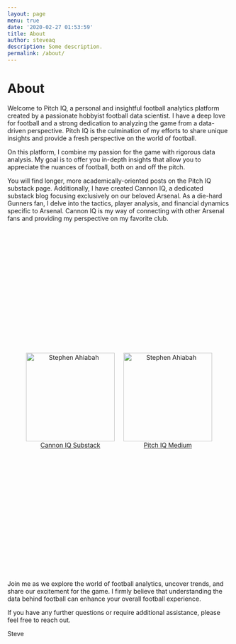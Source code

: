 ```yaml
---
layout: page
menu: true
date: '2020-02-27 01:53:59'
title: About
author: steveaq
description: Some description.
permalink: /about/
---
```



# About

Welcome to Pitch IQ, a personal and insightful football analytics platform created by a passionate hobbyist football data scientist. I have a deep love for football and a strong dedication to analyzing the game from a data-driven perspective. Pitch IQ is the culmination of my efforts to share unique insights and provide a fresh perspective on the world of football.

On this platform, I combine my passion for the game with rigorous data analysis. My goal is to offer you in-depth insights that allow you to appreciate the nuances of football, both on and off the pitch.

You will find longer, more academically-oriented posts on the Pitch IQ substack page. Additionally, I have created Cannon IQ, a dedicated substack blog focusing exclusively on our beloved Arsenal. As a die-hard Gunners fan, I delve into the tactics, player analysis, and financial dynamics specific to Arsenal. Cannon IQ is my way of connecting with other Arsenal fans and providing my perspective on my favorite club.

<style>
  .container {
    display: flex;
    justify-content: center;
    align-items: center;
    height: 20%; /* Adjust this if necessary */
  }

  .image-container {
    text-align: center;
    margin: 0 10px; /* Adjust the margin as needed */
  }

  .img-rounded {
    width: 200px;
    max-width: 100%;
    height: auto;
    object-fit: cover;
  }
</style>

<div class="container">
  <div class="image-container">
    <a href="link_to_image1">
      <img class="img-rounded" src="https://pbs.twimg.com/media/F-A64wLXAAAf6Ub?format=png&name=360x360" alt="Stephen Ahiabah">
    </a>
    <br>
    <a href="https://pitchiq800.substack.com/p/cannon-iq">Cannon IQ Substack</a>
  </div>

  <div class="image-container">
    <a href="link_to_image2">
      <img class="img-rounded" src="https://pbs.twimg.com/media/F-A6rcGXEAA3bSj?format=png&name=small" alt="Stephen Ahiabah">
    </a>
    <br>
    <a href="https://pitchiq800.substack.com/">Pitch IQ Medium</a>
  </div>
</div>






Join me as we explore the world of football analytics, uncover trends, and share our excitement for the game. I firmly believe that understanding the data behind football can enhance your overall football experience.

If you have any further questions or require additional assistance, please feel free to reach out.

Steve 






	
